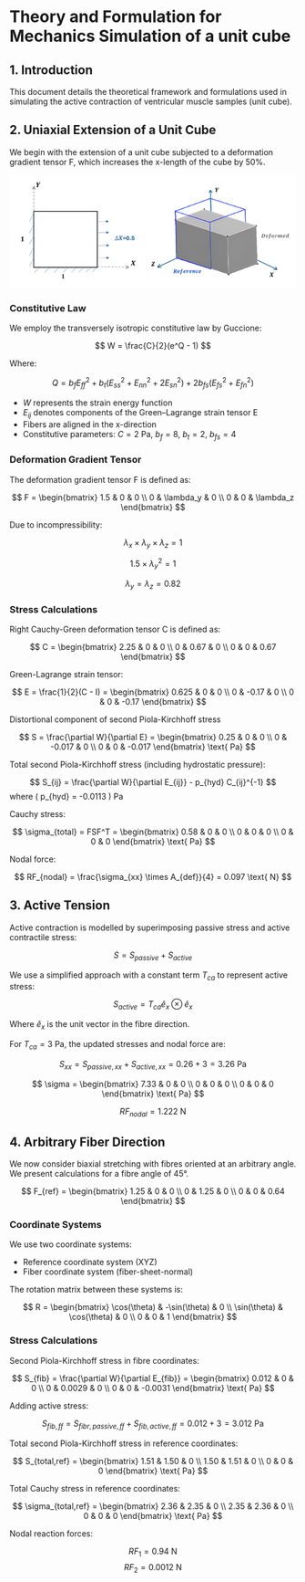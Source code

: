 # Theory and Formulation for Mechanics Simulation of a unit cube

## 1. Introduction

This document details the theoretical framework and formulations used in simulating the active contraction of ventricular muscle samples (unit cube).

## 2. Uniaxial Extension of a Unit Cube

We begin with the extension of a unit cube subjected to a deformation gradient tensor F, which increases the x-length of the cube by 50%.

![Description of first image](Figures/pic1.png)

### Constitutive Law

We employ the transversely isotropic constitutive law by Guccione:

$$
W = \frac{C}{2}(e^Q - 1)
$$

Where:

$$
Q = b_f E_{ff}^2 + b_t(E_{ss}^2 + E_{nn}^2 + 2E_{sn}^2) + 2b_{fs}(E_{fs}^2 + E_{fn}^2)
$$

- $W$ represents the strain energy function
- $E_{ij}$ denotes components of the Green–Lagrange strain tensor E
- Fibers are aligned in the x-direction
- Constitutive parameters: $C = 2$ Pa, $b_f = 8$, $b_t = 2$, $b_{fs} = 4$

### Deformation Gradient Tensor

The deformation gradient tensor F is defined as:

$$
F = \begin{bmatrix}
1.5 & 0 & 0 \\
0 & \lambda_y & 0 \\
0 & 0 & \lambda_z
\end{bmatrix}
$$

Due to incompressibility:

$$
\lambda_x \times \lambda_y \times \lambda_z = 1
$$

$$
1.5 \times \lambda_y^2 = 1
$$

$$
\lambda_y = \lambda_z = 0.82
$$

### Stress Calculations

Right Cauchy-Green deformation tensor C is defined as:

$$
C  = \begin{bmatrix}
2.25 & 0 & 0 \\
0 & 0.67 & 0 \\
0 & 0 & 0.67
\end{bmatrix}
$$

Green-Lagrange strain tensor:

   $$
   E = \frac{1}{2}(C - I) = \begin{bmatrix}
   0.625 & 0 & 0 \\
   0 & -0.17 & 0 \\
   0 & 0 & -0.17
   \end{bmatrix}
   $$

Distortional component of second Piola-Kirchhoff stress
   
   $$
   S = \frac{\partial W}{\partial E} = \begin{bmatrix}
   0.25 & 0 & 0 \\
   0 & -0.017 & 0 \\
   0 & 0 & -0.017
   \end{bmatrix} \text{ Pa}
   $$

Total second Piola-Kirchhoff stress (including hydrostatic pressure):

   $$
   S_{ij} = \frac{\partial W}{\partial E_{ij}} - p_{hyd} C_{ij}^{-1}
   $$
   where \( p_{hyd} = -0.0113 \) Pa

Cauchy stress:

   $$
   \sigma_{total} = FSF^T = \begin{bmatrix}
   0.58 & 0 & 0 \\
   0 & 0 & 0 \\
   0 & 0 & 0
   \end{bmatrix} \text{ Pa}
   $$

Nodal force:

   $$
   RF_{nodal} = \frac{\sigma_{xx} \times A_{def}}{4} = 0.097 \text{ N}
   $$

## 3. Active Tension

Active contraction is modelled by superimposing passive stress and active contractile stress:

$$
S = S_{passive} + S_{active}
$$

We use a simplified approach with a constant term $T_{ca}$ to represent active stress:

$$
S_{active} = T_{ca} \hat{e}_x \otimes \hat{e}_x
$$

Where $\hat{e}_x$ is the unit vector in the fibre direction.

For $T_{ca} = 3$ Pa, the updated stresses and nodal force are:

$$
S_{xx} = S_{passive,xx} + S_{active,xx} = 0.26 + 3 = 3.26 \text{ Pa}
$$

$$
\sigma = \begin{bmatrix}
7.33 & 0 & 0 \\
0 & 0 & 0 \\
0 & 0 & 0
\end{bmatrix} \text{ Pa}
$$

$$
RF_{nodal} = 1.222 \text{ N}
$$

## 4. Arbitrary Fiber Direction

We now consider biaxial stretching with fibres oriented at an arbitrary angle. We present calculations for a fibre angle of 45°.



$$
F_{ref} = \begin{bmatrix}
1.25 & 0 & 0 \\
0 & 1.25 & 0 \\
0 & 0 & 0.64
\end{bmatrix}
$$

### Coordinate Systems

We use two coordinate systems:
- Reference coordinate system (XYZ)
- Fiber coordinate system (fiber-sheet-normal)

The rotation matrix between these systems is:

$$
R = \begin{bmatrix}
\cos(\theta) & -\sin(\theta) & 0 \\
\sin(\theta) & \cos(\theta) & 0 \\
0 & 0 & 1
\end{bmatrix}
$$

### Stress Calculations

Second Piola-Kirchhoff stress in fibre coordinates:
   
   $$
   S_{fib} = \frac{\partial W}{\partial E_{fib}} = \begin{bmatrix}
   0.012 & 0 & 0 \\
   0 & 0.0029 & 0 \\
   0 & 0 & -0.0031
   \end{bmatrix} \text{ Pa}
   $$

Adding active stress:
   
   $$
   S_{fib,ff} = S_{fibr,passive,ff} + S_{fib,active,ff} = 0.012 + 3 = 3.012 \text{ Pa}
   $$

Total second Piola-Kirchhoff stress in reference coordinates:
   
   $$
   S_{total,ref} = \begin{bmatrix}
   1.51 & 1.50 & 0 \\
   1.50 & 1.51 & 0 \\
   0 & 0 & 0
   \end{bmatrix} \text{ Pa}
   $$

Total Cauchy stress in reference coordinates:
   
   $$
   \sigma_{total,ref} = \begin{bmatrix}
   2.36 & 2.35 & 0 \\
   2.35 & 2.36 & 0 \\
   0 & 0 & 0
   \end{bmatrix} \text{ Pa}
   $$

Nodal reaction forces:
    
   $$
   RF_1 = 0.94 \text{ N}
   $$
   $$
   RF_2 = 0.0012 \text{ N}
   $$
